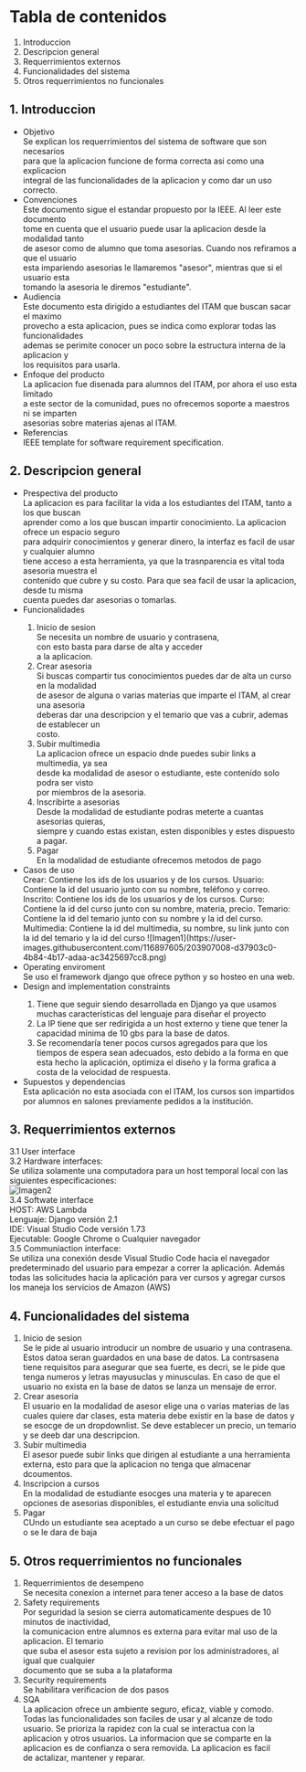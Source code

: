 # Tabla de contenidos
<ol type="1">
  <li>Introduccion</li>
  <li>Descripcion general</li>
  <li>Requerrimientos externos</li>
  <li>Funcionalidades del sistema</li>
  <li>Otros requerrimientos no funcionales</li>
</ol>

## 1. Introduccion
<ul>
  <li>Objetivo</li>
  Se explican los requerrimientos del sistema de software que son necesarios <br />
  para que la aplicacion funcione de forma correcta asi como una explicacion <br />
  integral de las funcionalidades de la aplicacion y como dar un uso correcto.
  <li>Convenciones</li>
  Este documento sigue el estandar propuesto por la IEEE. Al leer este documento <br />
  tome en cuenta que el usuario puede usar la aplicacion desde la modalidad tanto <br />
  de asesor como de alumno que toma asesorias. Cuando nos refiramos a que el usuario <br />
  esta impariendo asesorias le llamaremos "asesor", mientras que si el usuario esta <br />
  tomando la asesoria le diremos "estudiante".
  <li>Audiencia</li>
  Este documento esta dirigido a estudiantes del ITAM que buscan sacar el maximo <br />
  provecho a esta aplicacion, pues se indica como explorar todas las funcionalidades <br />
  ademas se perimite conocer un poco sobre la estructura interna de la aplicacion y <br />
  los requisitos para usarla.
  <li>Enfoque del producto</li>
  La aplicacion fue disenada para alumnos del ITAM, por ahora el uso esta limitado <br />
  a este sector de la comunidad, pues no ofrecemos soporte a maestros ni se imparten <br />
  asesorias sobre materias ajenas al ITAM.
  <li>Referencias</li>
  IEEE template for software requirement specification.
</ul>

## 2. Descripcion general
<ul>
  <li>Prespectiva del producto</li>
  La aplicacion es para facilitar la vida a los estudiantes del ITAM, tanto a los que buscan <br />
  aprender como a los que buscan impartir conocimiento. La aplicacion ofrece un espacio seguro <br />
  para adquirir conocimientos y generar dinero, la interfaz es facil de usar y cualquier alumno <br />
  tiene acceso a esta herramienta, ya que la trasnparencia es vital toda asesoria muestra el <br />
  contenido que cubre y su costo. Para que sea facil de usar la aplicacion, desde tu misma <br />
  cuenta puedes dar asesorias o tomarlas.
  <li>Funcionalidades</li>
  <ol>
    <li>Inicio de sesion</li>
    Se necesita un nombre de usuario y contrasena,<br /> 
    con esto basta para darse de alta y acceder <br />
    a la aplicacion.
    <li>Crear asesoria</li>
    Si buscas compartir tus conocimientos puedes dar de alta un curso en la modalidad <br />
    de asesor de alguna o varias materias que imparte el ITAM, al crear una asesoria <br />
    deberas dar una descripcion y el temario que vas a cubrir, ademas de establecer un <br />
    costo.
    <li>Subir multimedia</li>
    La aplicacion ofrece un espacio dnde puedes subir links a multimedia, ya sea <br />
    desde ka modalidad de asesor o estudiante, este contenido solo podra ser visto <br />
    por miembros de la asesoria.
    <li>Inscribirte a asesorias</li>
    Desde la modalidad de estudiante podras meterte a cuantas asesorias quieras, <br />
    siempre y cuando estas existan, esten disponibles y estes dispuesto a pagar.
    <li>Pagar</li>
    En la modalidad de estudiante ofrecemos metodos de pago
  </ol>
  <li>Casos de uso</li>
Crear: Contiene los ids de los usuarios y de los cursos.
Usuario: Contiene la id del usuario junto con su nombre, teléfono y correo.
Inscrito: Contiene los ids de los usuarios y de los cursos.
Curso: Contiene la id del curso junto con su nombre, materia, precio.
Temario: Contiene la id del temario junto con su nombre y la id del curso.
Multimedia: Contiene la id del multimedia, su nombre, su link junto con la id del temario y la id del curso
  ![Imagen1](https://user-images.githubusercontent.com/116897605/203907008-d37903c0-4b84-4b17-adaa-ac3425697cc8.png)
  <li>Operating enviroment</li>
  Se uso el framework django que ofrece python y so hosteo en una web.
  <li>Design and implementation constraints</li>
    <ol>
      <li>Tiene que seguir siendo desarrollada en Django ya que usamos muchas características del lenguaje para diseñar el proyecto</li>
      <li>La IP tiene que ser redirigida a un host externo y tiene que tener la capacidad mínima de 10 gbs para la base de datos.</li>
      <li>Se recomendaría tener pocos cursos agregados para que los tiempos de espera sean adecuados, esto debido a la forma en que esta hecho la aplicación, optimiza el diseño y la forma grafica a costa de la velocidad de respuesta.</li>
   </ol>
  <li>Supuestos y dependencias</li>
 Esta aplicación no esta asociada con el ITAM, los cursos son impartidos por alumnos en salones previamente pedidos a la institución.
</ul>

## 3. Requerrimientos externos
3.1 User interface <br />
3.2 Hardware interfaces: <br />
  Se utiliza solamente una computadora para un host temporal local con las siguientes especificaciones: <br />
  ![Imagen2](https://user-images.githubusercontent.com/116897605/203908193-35312aa2-beea-461b-8b39-b940da81972c.png)
<br />
3.4 Softwate interface <br />
HOST: AWS Lambda <br />
Lenguaje: Django versión 2.1 <br />
IDE: Visual Studio Code versión 1.73 <br />
Ejecutable: Google Chrome o Cualquier navegador <br />
3.5 Communiaction interface: <br />
Se utiliza una conexión desde Visual Studio Code hacia el navegador predeterminado del usuario para empezar a correr la aplicación. Además todas las solicitudes hacia la aplicación para ver cursos y agregar cursos los maneja los servicios de Amazon (AWS) <br />

## 4. Funcionalidades del sistema
<ol type="1">
  <li>Inicio de sesion</li>
  Se le pide al usuario introducir un nombre de usuario y una contrasena. Estos datoa seran guardados en una base de datos. La contrsasena tiene requisitos para asegurar que sea fuerte, es decri, se le pide que tenga numeros y letras mayusuclas y minusculas. En caso de que el usuario no exista en la base de datos se lanza un mensaje de error.
  <li>Crear asesoria</li>
  El usuario en la modalidad de asesor elige una o varias materias de las cuales quiere dar clases, esta materia debe existir en la base de datos y se esocge de un dropdownlist. Se deve establecer un precio, un temario y se deeb dar una descripcion.
  <li>Subir multimedia</li>
  El asesor puede subir links que dirigen al estudiante a una herramienta externa, esto para que la aplicacion no tenga que almacenar dcoumentos.
  <li>Inscripcion a cursos</li>
  En la modalidad de estudiante esocges una materia y te aparecen opciones de asesorias disponibles, el estudiante envia una solicitud
  <li>Pagar</li>
  CUndo un estudiante sea aceptado a un curso se debe efectuar el pago o se le dara de baja
</ol>

## 5. Otros requerrimientos no funcionales
<ol>
  <li>Requerrimientos de desempeno</li>
  Se necesita conexion a internet para tener acceso a la base de datos
  <li>Safety requirements</li>
  Por seguridad la sesion se cierra automaticamente despues de 10 minutos de inactividad, <br />
  la comunicacion entre alumnos es externa para evitar mal uso de la aplicacion. El temario <br />
  que suba el asesor esta sujeto a revision por los administradores, al igual que cualquier <br />
  documento que se suba a la plataforma
  <li>Security requirements</li>
  Se habilitara verificacion de dos pasos
  <li>SQA</li>
  La aplicacion ofrece un ambiente seguro, eficaz, viable y comodo. <br />
  Todas las funcionalidades son faciles de usar y al alcanze de todo <br />
  usuario. Se prioriza la rapidez con la cual se interactua con la <br />
  aplicacion y otros usuarios. La informacion que se comparte en la <br />
  aplicacion es de confianza o sera removida. La aplicacion es facil <br />
  de actalizar, mantener y reparar.
</ol>


  

